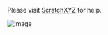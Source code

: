 Please visit [ScratchXYZ](http://www.ScratchGRBL.com/ScratchXYZ.html) for help.


![image](https://user-images.githubusercontent.com/80566281/113098508-219b3180-922b-11eb-90d3-cca9c9b8a0c7.png)
